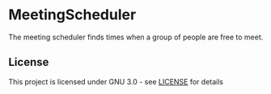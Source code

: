 # MeetingScheduler

The meeting scheduler finds times when a group of people are free to meet.

## License

This project is licensed under GNU 3.0 - see [LICENSE](LICENSE) for details
